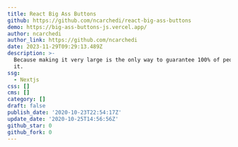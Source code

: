```yaml
---
title: React Big Ass Buttons
github: https://github.com/ncarchedi/react-big-ass-buttons
demo: https://big-ass-buttons-js.vercel.app/
author: ncarchedi
author_link: https://github.com/ncarchedi
date: 2023-11-29T09:29:13.489Z
description: >-
  Because making it very large is the only way to guarantee 100% of people click
  it.
ssg:
  - Nextjs
css: []
cms: []
category: []
draft: false
publish_date: '2020-10-23T22:54:17Z'
update_date: '2020-10-25T14:56:56Z'
github_star: 0
github_fork: 0
---
```

